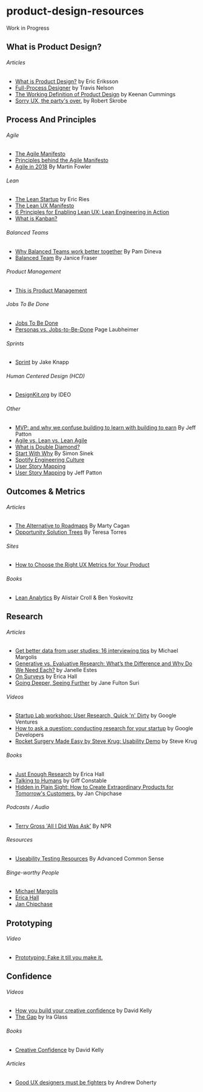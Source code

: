 # product-design-resources
Work in Progress

<!-- ************************  P R O D U C T  D E S I G N  ************************ -->

<h2>What is Product Design?</h2>
    
   <h6>Articles</h6>
      <ul>
        <li><a href="https://medium.com/@ericeriksson/what-is-product-design-9709572cb3ff">What is Product Design?</a> by Eric Eriksson</li> 
        <li><a href="http://www.travandlos.com/26">Full-Process Designer</a> by Travis Nelson</li>
        <li><a href="http://blog.keenancummings.com/post/52223385681/a-working-definition-of-product-design">The Working Definition of Product Design</a> by Keenan Cummings</li>
        <li><a href="<li><a href="https://medium.com/@ericeriksson/what-is-product-design-9709572cb3ff">Sorry UX, the party's over.</a> by Robert Skrobe</li>
      </ul>

<!-- ************************  P R O C E S S  &&  P R I N C I P L E S  ************************ -->

<h2>Process And Principles</h2>
    
  <h6>Agile</h6>
    <ul>
      <li><a href="http://agilemanifesto.org/">The Agile Manifesto</a></li>
      <li><a href="http://agilemanifesto.org/principles.html">Principles behind the Agile Manifesto</a></li>
      <li><a href="https://www.infoq.com/presentations/agile-2018">Agile in 2018</a> By Martin Fowler </li>
    </ul>
  
  <h6>Lean</h6>
    <ul>
      <li><a href="http://theleanstartup.com/">The Lean Startup</a> by Eric Ries</li>
      <li><a href="https://datavizblog.com/2014/04/25/the-lean-ux-manifesto-principle-driven-design/">The Lean UX Manifesto</a></li>
      <li><a href="https://vimeo.com/82577994">6 Principles for Enabling Lean UX: Lean Engineering in Action</a></li>
      <li><a href="https://leankit.com/learn/kanban/what-is-kanban/">What is Kanban?</a></li>
    </ul>

   <h6>Balanced Teams</h6>
    <ul>
      <li><a href="https://medium.com/product-labs/why-balanced-teams-work-better-together-b29085536733">Why Balanced Teams work better together</a> By Pam Dineva</li>
          <li><a href="https://www.youtube.com/watch?v=Z_Q4Q8rCVpU">Balanced Team</a> By Janice Fraser</li>
    </ul>

 <h6>Product Management</h6>
    <ul>
      <li><a href="https://www.thisisproductmanagement.com/">This is Product Management</a></li>
    </ul>
    
  <h6>Jobs To Be Done</h6>
    <ul>
      <li><a href="https://jtbd.info/">Jobs To Be Done</a></li>
      <li><a href="https://www.nngroup.com/articles/personas-jobs-be-done/">Personas vs. Jobs-to-Be-Done</a> Page Laubheimer</li>
    </ul>
  
 <h6>Sprints</h6>
    <ul>
      <li><a href="http://www.gv.com/sprint/">Sprint</a> by Jake Knapp</li>
    </ul> 
  
  <h6>Human Centered Design (HCD)</h6>
    <ul>
      <li><a href="http://www.designkit.org/methods">DesignKit.org</a> by IDEO</li>
    </ul>
  
  <h6>Other</h6>
    <ul>
      <li><a href="https://www.youtube.com/watch?v=ItwIRAX0Bmw">MVP: and why we confuse building to learn with building to earn</a> By Jeff Patton</li> 
      <li><a href="https://content.pivotal.io/blog/agile-vs-lean-vs-lean-agile">Agile vs. Lean vs. Lean Agile</a></li>
      <li><a href="https://www.designcouncil.org.uk/news-opinion/design-process-what-double-diamond">What is Double Diamond?</a></li>
      <li><a href="https://www.youtube.com/watch?v=sioZd3AxmnE">Start With Why</a> By Simon Sinek</li>
      <li><a href="https://labs.spotify.com/2014/03/27/spotify-engineering-culture-part-1/">Spotify Engineering Culture</a></li>
      <li><a href="https://jpattonassociates.com/wp-content/uploads/2015/03/story_mapping.pdf">User Story Mapping</a></li>
      <li><a href="http://shop.oreilly.com/product/0636920033851.do">User Story Mapping</a> by Jeff Patton</li>
    </ul>


<!-- ************************  O U T C O M E S  &&  M E T R I C S  ************************ -->

<h2>Outcomes & Metrics</h2>
   
  <h6>Articles</h6>
    <ul>
      <li><a href="https://svpg.com/the-alternative-to-roadmaps/">The Alternative to Roadmaps</a> By Marty Cagan</li>
      <li><a href="https://www.producttalk.org/2016/08/opportunity-solution-tree/">Opportunity Solution Trees</a> By Teresa Torres </li>
    </ul> 
   
  <h6>Sites</h6>
    <ul>
      <li><a href="https://www.dtelepathy.com/ux-metrics/#intro">How to Choose the Right UX Metrics for Your Product</a></li>
    </ul>
    
   <h6>Books</h6>
    <ul>
      <li><a href="http://leananalyticsbook.com/">Lean Analytics</a> By Alistair Croll & Ben Yoskovitz</li>
    </ul>


<!-- ************************  Research  ************************ -->

<h2>Research</h2>
  
  <h6>Articles</h6>
    <ul>
      <li><a href="https://library.gv.com/get-better-data-from-user-studies-16-interviewing-tips-328d305c3e37">Get better data from user studies: 16 interviewing tips</a> by Michael Margolis</li>
      <li><a href="https://www.usertesting.com/blog/generative-vs-evaluative-research/">Generative vs. Evaluative Research: What’s the Difference and Why Do We Need Each?</a> by Janelle Estes</li>
      <li><a href="https://medium.com/mule-design/on-surveys-5a73dda5e9a0">On Surveys</a> by Erica Hall</li>
      <li><a href="https://www.ideo.com/news/going-deeper-seeing-further/">Going Deeper, Seeing Further</a> by Jane Fulton Suri</li>
    </ul>
    
   <h6>Videos</h6>
    <ul>
      <li><a href="https://www.youtube.com/watch?v=WpzmOH0hrEM">Startup Lab workshop: User Research, Quick 'n' Dirty</a> by Google Ventures</li>
      <li><a href="https://www.youtube.com/watch?v=8tiuWYs5Z-A">How to ask a question: conducting research for your startup</a> by Google Developers</li>
      <li><a href="https://www.youtube.com/watch?v=QckIzHC99Xc&feature=player_embedded">Rocket Surgery Made Easy by Steve Krug: Usability Demo</a> by Steve Krug</li>
    </ul>
  
  <h6>Books</h6>
    <ul>
      <li><a href="https://abookapart.com/products/just-enough-research">Just Enough Research</a> by Erica Hall</li>
      <li><a href="http://www.talkingtohumans.com/">Talking to Humans</a> by Giff Constable</li>
      <li><a href="http://janchipchase.com/about/hidden-in-plain-sight/">Hidden in Plain Sight: How to Create Extraordinary Products for Tomorrow's Customers.</a> by Jan Chipchase</li>
    </ul>
   
   <h6>Podcasts / Audio</h6>
    <ul>
      <li><a href="https://www.npr.org/templates/story/story.php?storyId=3925277?storyId=3925277">Terry Gross 'All I Did Was Ask'</a> By NPR</li>
    </ul>  
  
  <h6>Resources</h6>
    <ul>
      <li><a href="http://sensible.com/downloads-rsme.html">Useability Testing Resources</a> By Advanced Common Sense</li>
    </ul>    
    
   <h6>Binge-worthy People</h6>
    <ul>
      <li><a href="https://library.gv.com/@mmargolis">Michael Margolis</a></li>
      <li><a href="https://medium.com/@mulegirl">Erica Hall</a></li>
      <li><a href="http://janchipchase.com/">Jan Chipchase</a></li>
    </ul>

<!-- ************************  P R O T O T Y P I N G  ************************ -->

<h2>Prototyping</h2>
   
   <h6>Video</h6> 
    <ul>
      <li><a href="https://www.youtube.com/watch?v=3lqh-A5Jy4Q">Prototyping: Fake it till you make it.</a></li>
    </ul>

<!-- ************************  C O N F I D E N C E  ************************ -->

<h2>Confidence</h2>
  
  <h6>Videos</h6>
    <ul>
      <li><a href="https://www.ted.com/talks/david_kelley_how_to_build_your_creative_confidence?language=en">How you build your creative confidence</a> by David Kelly</li>
      <li><a href="https://vimeo.com/85040589">The Gap</a> by Ira Glass</li>
    </ul>
  
  <h6>Books</h6>
    <ul>
      <li><a href="https://www.creativeconfidence.com/">Creative Confidence</a> by David Kelly</li>
    </ul>
  
  <h6>Articles</h6>
    <ul>
      <li><a href="https://medium.com/@andrewdoherty/good-ux-designers-must-be-prepared-to-fight-cbf758b10854">Good UX designers must be fighters</a> by Andrew Doherty</li>
    </ul>



    
